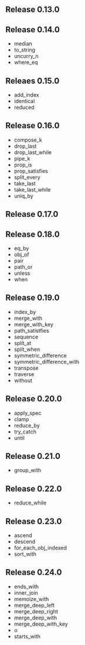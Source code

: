 Release 0.13.0
---------------

Release 0.14.0
---------------
* median
* to_string
* uncurry_n
* where_eq

Releaes 0.15.0
---------------
* add_index
* identical
* reduced

Release 0.16.0
---------------
* compose_k
* drop_last
* drop_last_while
* pipe_k
* prop_is
* prop_satisfies
* split_every
* take_last
* take_last_while
* uniq_by

Release 0.17.0
---------------

Release 0.18.0
---------------
* eq_by
* obj_of
* pair
* path_or
* unless
* when

Release 0.19.0
---------------
* index_by
* merge_with
* merge_with_key
* path_satistfies
* sequence
* split_at
* split_when
* symmetric_difference
* symmetric_difference_with
* transpose
* traverse
* without

Release 0.20.0
---------------
* apply_spec
* clamp
* reduce_by
* try_catch
* until

Release 0.21.0
---------------
* group_with

Release 0.22.0
---------------
* reduce_while

Release 0.23.0
---------------
* ascend
* descend
* for_each_obj_indexed
* sort_with

Release 0.24.0
---------------
* ends_with
* inner_join
* memoize_with
* merge_deep_left
* merge_deep_right
* merge_deep_with
* merge_deep_with_key
* o
* starts_with
